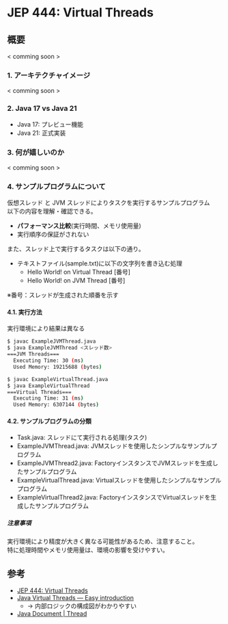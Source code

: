 # JEP 444: Virtual Threads

## 概要

< comming soon >

### 1. アーキテクチャイメージ

< comming soon >

### 2. Java 17 vs Java 21

* Java 17: プレビュー機能
* Java 21: 正式実装  

### 3. 何が嬉しいのか

< comming soon >  

### 4. サンプルプログラムについて

仮想スレッド と JVM スレッドによりタスクを実行するサンプルプログラム  
以下の内容を理解・確認できる。  

* **パフォーマンス比較**(実行時間、メモリ使用量)
* 実行順序の保証がされない  

また、スレッド上で実行するタスクは以下の通り。

* テキストファイル(sample.txt)に以下の文字列を書き込む処理
  * Hello World! on Virtual Thread [番号]
  * Hello World! on JVM Thread [番号]

※番号：スレッドが生成された順番を示す

#### 4.1. 実行方法

実行環境により結果は異なる

```bash
$ javac ExampleJVMThread.java
$ java ExampleJVMThread <スレッド数>
===JVM Threads===
  Executing Time: 30 (ms)
  Used Memory: 19215688 (bytes)

$ javac ExampleVirtualThread.java
$ java ExampleVirtualThread
===Virtual Threads===
  Executing Time: 31 (ms)
  Used Memory: 6307144 (bytes)
```

#### 4.2. サンプルプログラムの分類

* Task.java: スレッドにて実行される処理(タスク)
* ExampleJVMThread.java: JVMスレッドを使用したシンプルなサンプルプログラム
* ExampleJVMThread2.java: FactoryインスタンスでJVMスレッドを生成したサンプルプログラム
* ExampleVirtualThread.java: Virtualスレッドを使用したシンプルなサンプルプログラム
* ExampleVirtualThread2.java: FactoryインスタンスでVirtualスレッドを生成したサンプルプログラム

##### 注意事項

実行環境により精度が大きく異なる可能性があるため、注意すること。  
特に処理時間やメモリ使用量は、環境の影響を受けやすい。

## 参考

* [JEP 444: Virtual Threads](https://openjdk.org/jeps/444)
* [Java Virtual Threads — Easy introduction](https://medium.com/@RamLakshmanan/java-virtual-threads-easy-introduction-44d96b8270f8)
  * -> 内部ロジックの構成図がわかりやすい
* [Java Document | Thread](https://docs.oracle.com/en/java/javase/21/docs/api/java.base/java/lang/Thread.html)

